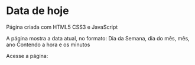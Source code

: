 # Data de hoje
Página criada com HTML5 CSS3 e JavaScript

A página mostra a data atual, no formato: Dia da Semana, dia do mês, mês, ano
Contendo a hora e os minutos

Acesse a página: 